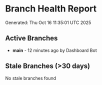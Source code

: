 # Branch Health Report
Generated: Thu Oct 16 11:35:01 UTC 2025

## Active Branches
- **main** - 12 minutes ago by Dashboard Bot

## Stale Branches (>30 days)
No stale branches found
